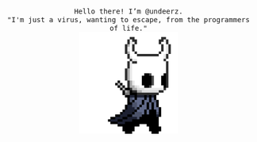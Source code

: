 <p align="center">
  <br>
  <samp>
    Hello there! I’m @undeerz.
    <br>"I'm just a virus, wanting to escape, from the programmers of life."<br>

</samp>

  
  <img src="https://raw.githubusercontent.com/TanZng/TanZng/master/assets/hollor_knight3.gif" width="200"/>

  
</p>
